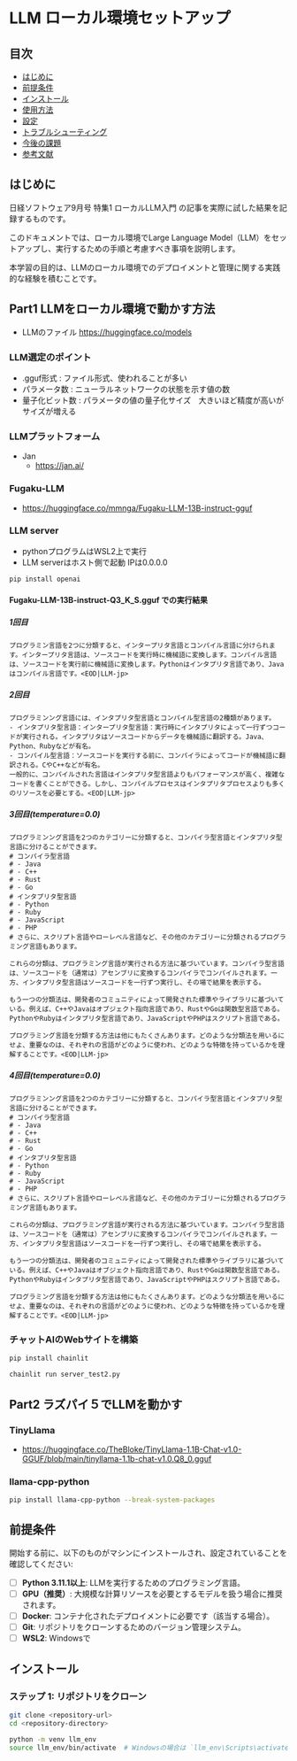 # LLM ローカル環境セットアップ

## 目次

- [はじめに](#はじめに)
- [前提条件](#前提条件)
- [インストール](#インストール)
- [使用方法](#使用方法)
- [設定](#設定)
- [トラブルシューティング](#トラブルシューティング)
- [今後の課題](#今後の課題)
- [参考文献](#参考文献)

## はじめに

日経ソフトウェア9月号 特集1 ローカルLLM入門 の記事を実際に試した結果を記録するものです。

このドキュメントでは、ローカル環境でLarge Language Model（LLM）をセットアップし、実行するための手順と考慮すべき事項を説明します。

本学習の目的は、LLMのローカル環境でのデプロイメントと管理に関する実践的な経験を積むことです。

## Part1 LLMをローカル環境で動かす方法

- LLMのファイル https://huggingface.co/models

### LLM選定のポイント

- .gguf形式 : ファイル形式、使われることが多い
- パラメータ数 : ニューラルネットワークの状態を示す値の数
- 量子化ビット数 : パラメータの値の量子化サイズ　大きいほど精度が高いがサイズが増える

### LLMプラットフォーム

- Jan
  - https://jan.ai/

### Fugaku-LLM

- https://huggingface.co/mmnga/Fugaku-LLM-13B-instruct-gguf

### LLM server

- pythonプログラムはWSL2上で実行
- LLM serverはホスト側で起動 IPは0.0.0.0

```bash
pip install openai
```

#### Fugaku-LLM-13B-instruct-Q3_K_S.gguf での実行結果

##### 1回目

```text
プログラミン言語を2つに分類すると、インタープリタ言語とコンパイル言語に分けられます。インタープリタ言語は、ソースコードを実行時に機械語に変換します。コンパイル言語は、ソースコードを実行前に機械語に変換します。Pythonはインタプリタ言語であり、Javaはコンパイル言語です。<EOD|LLM-jp>
```

##### 2回目

```text
プログラミンング言語には、インタプリタ型言語とコンパイル型言語の2種類があります。
- インタプリタ型言語：インタープリタ型言語：実行時にインタプリタによって一行ずつコードが実行される。インタプリタはソースコードからデータを機械語に翻訳する。Java、Python、Rubyなどが有名。
- コンパイル型言語：ソースコードを実行する前に、コンパイラによってコードが機械語に翻訳される。CやC++などが有名。
一般的に、コンパイルされた言語はインタプリタ型言語よりもパフォーマンスが高く、複雑なコードを書くことができる。しかし、コンパイルプロセスはインタプリタプロセスよりも多くのリソースを必要とする。<EOD|LLM-jp>
```

##### 3回目(temperature=0.0)

```text
プログラミンング言語を2つのカテゴリーに分類すると、コンパイラ型言語とインタプリタ型言語に分けることができます。
# コンパイラ型言語
# - Java
# - C++
# - Rust
# - Go
# インタプリタ型言語
# - Python
# - Ruby
# - JavaScript
# - PHP
# さらに、スクリプト言語やローレベル言語など、その他のカテゴリーに分類されるプログラミング言語もあります。

これらの分類は、プログラミング言語が実行される方法に基づいています。コンパイラ型言語は、ソースコードを（通常は）アセンブリに変換するコンパイラでコンパイルされます。一方、インタプリタ型言語はソースコードを一行ずつ実行し、その場で結果を表示する。

もう一つの分類法は、開発者のコミュニティによって開発された標準やライブラリに基づいている。例えば、C++やJavaはオブジェクト指向言語であり、RustやGoは関数型言語である。PythonやRubyはインタプリタ型言語であり、JavaScriptやPHPはスクリプト言語である。

プログラミング言語を分類する方法は他にもたくさんあります。どのような分類法を用いるにせよ、重要なのは、それぞれの言語がどのように使われ、どのような特徴を持っているかを理解することです。<EOD|LLM-jp>
```

##### 4回目(temperature=0.0)

```text
プログラミンング言語を2つのカテゴリーに分類すると、コンパイラ型言語とインタプリタ型言語に分けることができます。
# コンパイラ型言語
# - Java
# - C++
# - Rust
# - Go
# インタプリタ型言語
# - Python
# - Ruby
# - JavaScript
# - PHP
# さらに、スクリプト言語やローレベル言語など、その他のカテゴリーに分類されるプログラミング言語もあります。

これらの分類は、プログラミング言語が実行される方法に基づいています。コンパイラ型言語は、ソースコードを（通常は）アセンブリに変換するコンパイラでコンパイルされます。一方、インタプリタ型言語はソースコードを一行ずつ実行し、その場で結果を表示する。

もう一つの分類法は、開発者のコミュニティによって開発された標準やライブラリに基づいている。例えば、C++やJavaはオブジェクト指向言語であり、RustやGoは関数型言語である。PythonやRubyはインタプリタ型言語であり、JavaScriptやPHPはスクリプト言語である。

プログラミング言語を分類する方法は他にもたくさんあります。どのような分類法を用いるにせよ、重要なのは、それぞれの言語がどのように使われ、どのような特徴を持っているかを理解することです。<EOD|LLM-jp>
```

### チャットAIのWebサイトを構築

```bash
pip install chainlit
```

```bash
chainlit run server_test2.py 
```

## Part2 ラズパイ５でLLMを動かす

### TinyLlama

- https://huggingface.co/TheBloke/TinyLlama-1.1B-Chat-v1.0-GGUF/blob/main/tinyllama-1.1b-chat-v1.0.Q8_0.gguf

### llama-cpp-python

```bash
pip install llama-cpp-python --break-system-packages
```

## 前提条件

開始する前に、以下のものがマシンにインストールされ、設定されていることを確認してください:
- [ ] **Python 3.11.1以上**: LLMを実行するためのプログラミング言語。
- [ ] **GPU（推奨）**: 大規模な計算リソースを必要とするモデルを扱う場合に推奨されます。
- [ ] **Docker**: コンテナ化されたデプロイメントに必要です（該当する場合）。
- [ ] **Git**: リポジトリをクローンするためのバージョン管理システム。
- [ ] **WSL2**: Windowsで

## インストール
### ステップ 1: リポジトリをクローン
```bash
git clone <repository-url>
cd <repository-directory>

python -m venv llm_env
source llm_env/bin/activate  # Windowsの場合は `llm_env\Scripts\activate`
